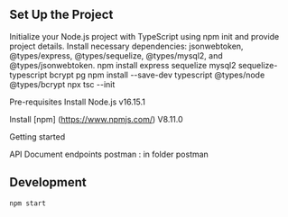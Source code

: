 ## Set Up the Project

Initialize your Node.js project with TypeScript using npm init and provide project details.
Install necessary dependencies:  jsonwebtoken, @types/express, @types/sequelize, @types/mysql2, and @types/jsonwebtoken.
npm install express sequelize mysql2 sequelize-typescript bcrypt pg
npm install --save-dev typescript  @types/node  @types/bcrypt
npx tsc --init


Pre-requisites
Install Node.js v16.15.1

Install [npm] (https://www.npmjs.com/) V8.11.0

Getting started


API Document endpoints
postman : in folder postman


## Development
    npm start
